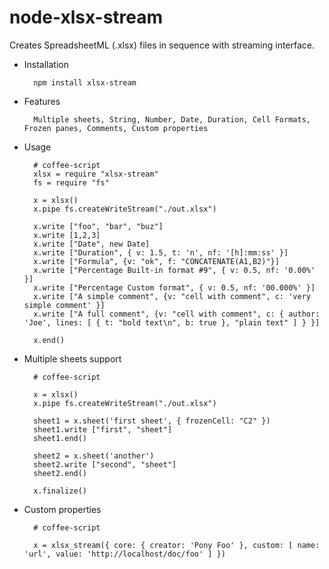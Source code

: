 node-xlsx-stream
================

Creates SpreadsheetML (.xlsx) files in sequence with streaming interface.

* Installation

        npm install xlsx-stream

* Features

        Multiple sheets, String, Number, Date, Duration, Cell Formats, Frozen panes, Comments, Custom properties

* Usage

        # coffee-script
        xlsx = require "xlsx-stream"
        fs = require "fs"
        
        x = xlsx()
        x.pipe fs.createWriteStream("./out.xlsx")
        
        x.write ["foo", "bar", "buz"]
        x.write [1,2,3]
        x.write ["Date", new Date]
        x.write ["Duration", { v: 1.5, t: 'n', nf: '[h]:mm:ss' }]
        x.write ["Formula", {v: "ok", f: "CONCATENATE(A1,B2)"}]
        x.write ["Percentage Built-in format #9", { v: 0.5, nf: '0.00%' }]
        x.write ["Percentage Custom format", { v: 0.5, nf: '00.000%' }]
        x.write ["A simple comment", {v: "cell with comment", c: 'very simple comment' }]
        x.write ["A full comment", {v: "cell with comment", c: { author: 'Joe', lines: [ { t: "bold text\n", b: true }, "plain text" ] } }]

        x.end()

* Multiple sheets support
        
        # coffee-script
        
        x = xlsx()
        x.pipe fs.createWriteStream("./out.xlsx")

        sheet1 = x.sheet('first sheet', { frozenCell: "C2" })
        sheet1.write ["first", "sheet"]
        sheet1.end()

        sheet2 = x.sheet('another')
        sheet2.write ["second", "sheet"]
        sheet2.end()

        x.finalize()

* Custom properties

        # coffee-script

        x = xlsx_stream({ core: { creator: 'Pony Foo' }, custom: [ name: 'url', value: 'http://localhost/doc/foo' ] })
